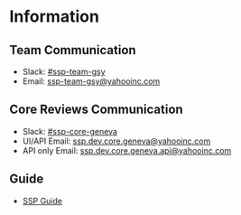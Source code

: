# Information

## Team Communication

- Slack: [#ssp-team-gsy](https://ouroath.slack.com/messages/CATCUC2G6)
- Email: [ssp-team-gsy@yahooinc.com](mailto:ssp-team-gsy@yahooinc.com)

## Core Reviews Communication

- Slack: [#ssp-core-geneva](https://ouroath.slack.com/messages/CH2D8H8M6)
- UI/API Email: [ssp.dev.core.geneva@yahooinc.com](mailto:ssp.dev.core.geneva@yahooinc.com)
- API only Email: [ssp.dev.core.geneva.api@yahooinc.com](mailto:ssp.dev.core.geneva.api@yahooinc.com)

## Guide

- [SSP Guide](http://yo/1m-guide)
